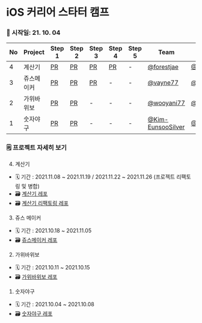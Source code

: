 # iOS 커리어 스타터 캠프 

### 🏃 시작일: 21. 10. 04
|No|Project|Step 1|Step 2|Step 3|Step 4|Step 5|Team|Reviewer|
|--|-------|------|------|------|------|------|----|--------|
|4|계산기|[PR](https://github.com/yagom-academy/ios-calculator-app/pull/61)|[PR](https://github.com/yagom-academy/ios-calculator-app/pull/98)|[PR](https://github.com/yagom-academy/ios-calculator-app/pull/123)|[PR](https://github.com/yagom-academy/ios-calculator-app/pull/136)|-|[@forestjae](https://github.com/forestjae)|[@GREENOVER](https://github.com/GREENOVER)|
|3|쥬스메이커|[PR](https://github.com/yagom-academy/ios-juice-maker/pull/112)|[PR](https://github.com/yagom-academy/ios-juice-maker/pull/130)|[PR](https://github.com/yagom-academy/ios-juice-maker/pull/143)|-|-|[@vayne77](https://github.com/vayne77)|[@corykim0829](https://github.com/corykim0829)|
|2|가위바위보|[PR](https://github.com/yagom-academy/ios-rock-paper-scissors/pull/85)|[PR](https://github.com/yagom-academy/ios-rock-paper-scissors/pull/96)|-|-|-|[@wooyani77](https://github.com/wooyani77)|[@shapiro711](https://github.com/shapiro711)|
|1|숫자야구|[PR](https://github.com/yagom-academy/ios-number-baseball/pull/53)|[PR](https://github.com/yagom-academy/ios-number-baseball/pull/65)|-|-|-|[@Kim-EunsooSilver](https://github.com/Kim-EunsooSilver)|[@Wody95](https://github.com/Wody95)|

### 🗒️ 프로젝트 자세히 보기
4. 계산기
- 🗓 기간 : 2021.11.08 ~ 2021.11.19 / 2021.11.22 ~ 2021.11.26 (프로젝트 리팩토링 및 병합)
- 🗃️ [계산기 레포](https://github.com/yanghojoon/ios-calculator-app)
- 🗃️ [계산기 리팩토링 레포](https://github.com/forestjae/ios-calculator-app/tree/step4)

3. 쥬스 메이커
- 🗓 기간 : 2021.10.18 ~ 2021.11.05
- 🗃️ [쥬스메이커 레포](https://github.com/yanghojoon/ios-juice-maker/tree/4-yanghojoon)

2. 가위바위보
- 🗓 기간 : 2021.10.11 ~ 2021.10.15
- 🗃️ [가위바위보 레포](https://github.com/yanghojoon/ios-rock-paper-scissors)

1. 숫자야구
- 🗓 기간 : 2021.10.04 ~ 2021.10.08
- 🗃️ [숫자야구 레포](https://github.com/yanghojoon/ios-number-baseball)

